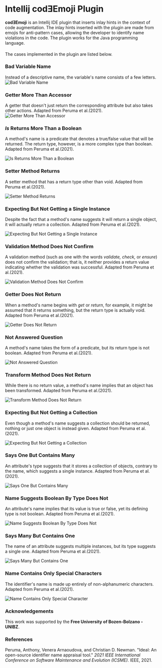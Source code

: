 <!-- Plugin description -->

# Intellij codƎEmoji Plugin

**codƎEmoji** is an Intellij IDE plugin that inserts inlay hints in the context of code augmentation. The inlay hints inserted with the plugin
are made from emojis for anti-pattern cases, allowing the developer to identify name violations in the code. The plugin works for the Java
programming language.

####

The cases implemented in the plugin are listed below.

### Bad Variable Name

Instead of a descriptive name, the variable's name consists of a few letters.
![Bad Variable Name](https://raw.githubusercontent.com/codeemoji/codeemoji-plugin/develop/docs/images/badvariablename.png)

### Getter More Than Accessor

A getter that doesn't just return the corresponding attribute but also takes other actions. Adapted from Peruma et al.(2021).
![Getter More Than Accessor](https://raw.githubusercontent.com/codeemoji/codeemoji-plugin/develop/docs/images/gettermorethanaccessor.png)

### _Is_ Returns More Than a Boolean

A method's name is a predicate that denotes a true/false value that will be returned. The return type, however, is a more complex type than boolean.
Adapted from Peruma et al.(2021).

![_Is_ Returns More Than a Boolean](https://raw.githubusercontent.com/codeemoji/codeemoji-plugin/develop/docs/images/isreturnsmorethanaboolean.png)

### Setter Method Returns

A setter method that has a return type other than void. Adapted from Peruma et al.(2021).

![Setter Method Returns](https://raw.githubusercontent.com/codeemoji/codeemoji-plugin/develop/docs/images/settermethodreturns.png)

### Expecting But Not Getting a Single Instance

Despite the fact that a method's name suggests it will return a single object, it will actually return a collection. Adapted from Peruma et al.(2021).

![Expecting But Not Getting a Single Instance](https://raw.githubusercontent.com/codeemoji/codeemoji-plugin/develop/docs/images/expectingbutnotgettingasingleinstance.png)

### Validation Method Does Not Confirm

A validation method (such as one with the words <em>validate,</em> <em>check,</em> or <em>ensure</em>) does not confirm the validation; that is, it
neither provides a return value indicating whether the validation was successful. Adapted from Peruma et al.(2021).

![Validation Method Does Not Confirm](https://raw.githubusercontent.com/codeemoji/codeemoji-plugin/develop/docs/images/validationmethoddoesnotconfirm.png)

### Getter Does Not Return

When a method's name begins with <em>get</em> or <em>return</em>, for example, it might be assumed that it returns something, but the return type is
actually void. Adapted from Peruma et al.(2021).

![Getter Does Not Return](https://raw.githubusercontent.com/codeemoji/codeemoji-plugin/develop/docs/images/getterdoesnotreturn.png)

### Not Answered Question

A method's name takes the form of a predicate, but its return type is not boolean. Adapted from Peruma et al.(2021).

![Not Answered Question](https://raw.githubusercontent.com/codeemoji/codeemoji-plugin/develop/docs/images/noteansweredquestion.png)

### Transform Method Does Not Return

While there is no return value, a method's name implies that an object has been transformed. Adapted from Peruma et al.(2021).

![Transform Method Does Not Return](https://raw.githubusercontent.com/codeemoji/codeemoji-plugin/develop/docs/images/transformmethoddoesnotreturn.png)

### Expecting But Not Getting a Collection

Even though a method's name suggests a collection should be returned, nothing or just one object is instead given. Adapted from Peruma et al.(2021).

![Expecting But Not Getting a Collection](https://raw.githubusercontent.com/codeemoji/codeemoji-plugin/develop/docs/images/expectingbutnotgettingacollection.png)

### Says One But Contains Many

An attribute's type suggests that it stores a collection of objects, contrary to the name, which suggests a single instance. Adapted from Peruma et
al.(2021).

![Says One But Contains Many](https://raw.githubusercontent.com/codeemoji/codeemoji-plugin/develop/docs/images/saysonebutcontainsmany.png)

### Name Suggests Boolean By Type Does Not

An attribute's name implies that its value is true or false, yet its defining type is not boolean. Adapted from Peruma et al.(2021).

![Name Suggests Boolean By Type Does Not](https://raw.githubusercontent.com/codeemoji/codeemoji-plugin/develop/docs/images/namesuggestsbooleanbytypedoesnot.png)

### Says Many But Contains One

The name of an attribute suggests multiple instances, but its type suggests a single one. Adapted from Peruma et al.(2021).

![Says Many But Contains One](https://raw.githubusercontent.com/codeemoji/codeemoji-plugin/develop/docs/images/saysmanybutcontainsone.png)

### Name Contains Only Special Characters

The identifier's name is made up entirely of non-alphanumeric characters. Adapted from Peruma et al.(2021).

![Name Contains Only Special Character](https://raw.githubusercontent.com/codeemoji/codeemoji-plugin/develop/docs/images/namecontainsonlyspecialcharacters.png)

###

### Acknowledgements

This work was supported by the **Free University of Bozen-Bolzano - UNIBZ**.

### References

Peruma, Anthony, Venera Arnaoudova, and Christian D. Newman. "Ideal: An open-source identifier name appraisal tool." _2021 IEEE International
Conference on Software Maintenance and Evolution (ICSME)._ IEEE, 2021.

<!-- Plugin description end -->

